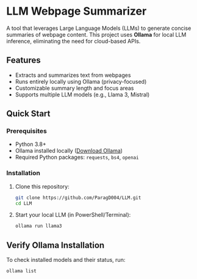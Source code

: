 # LLM Webpage Summarizer

A tool that leverages Large Language Models (LLMs) to generate concise summaries of webpage content. This project uses **Ollama** for local LLM inference, eliminating the need for cloud-based APIs.

## Features
- Extracts and summarizes text from webpages
- Runs entirely locally using Ollama (privacy-focused)
- Customizable summary length and focus areas
- Supports multiple LLM models (e.g., Llama 3, Mistral)

## Quick Start

### Prerequisites
- Python 3.8+
- Ollama installed locally ([Download Ollama](https://ollama.ai/))
- Required Python packages: `requests`, `bs4`, `openai`

### Installation
1. Clone this repository:
   ```bash
   git clone https://github.com/ParagD004/LLM.git
   cd LLM
2. Start your local LLM (in PowerShell/Terminal):
   ```bash
   ollama run llama3

## Verify Ollama Installation

To check installed models and their status, run:

```bash
ollama list
